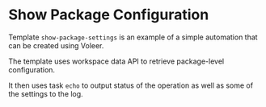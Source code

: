 # Show Package Configuration

Template `show-package-settings` is an example of a simple automation that can be created using Voleer.

The template uses workspace data API to retrieve package-level configuration.

It then uses task `echo` to output status of the operation as well as some of the settings to the log.
